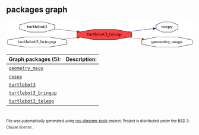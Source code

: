 <!--
File was automatically generated using 'ros-diagram-tools' project.
Project is distributed under the BSD 3-Clause license.
-->

## packages graph

[![turtlebot3_teleop](turtlebot3_teleop.png "turtlebot3_teleop")](turtlebot3_teleop.png)


| Graph packages (5): | Description: |
| ------------------- | ------------ |
| [`geometry_msgs`](geometry_msgs.html) |  |
| [`rospy`](rospy.html) |  |
| [`turtlebot3`](turtlebot3.html) |  |
| [`turtlebot3_bringup`](turtlebot3_bringup.html) |  |
| [`turtlebot3_teleop`](turtlebot3_teleop.html) |  |


</br>
<font size="1">
File was automatically generated using <a href="https://github.com/anetczuk/ros-diagram-tools"><i>ros-diagram-tools</i></a> project.
Project is distributed under the BSD 3-Clause license.
</font>
